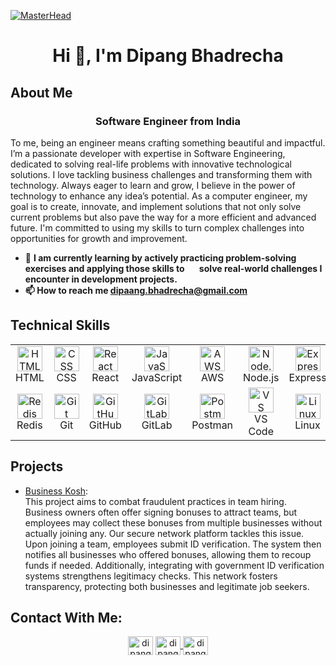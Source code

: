 
[![MasterHead](https://user-images.githubusercontent.com/10498744/210012254-234538ff-d198-48aa-8964-37e6fd45d227.gif)]()
<h1 align="center">Hi 👋, I'm Dipang Bhadrecha</h1>

## About Me

<h3 align="center">Software Engineer from India</h3> 

To me, being an engineer means crafting something beautiful and impactful. I’m a passionate developer with expertise in Software Engineering, dedicated to solving real-life problems with innovative technological solutions. I love tackling business challenges and transforming them with technology. Always eager to learn and grow, I believe in the power of technology to enhance any idea’s potential. As a computer engineer, my goal is to create, innovate, and implement solutions that not only solve current problems but also pave the way for a more efficient and advanced future. I'm committed to using my skills to turn complex challenges into opportunities for growth and improvement.

- 🌱 <b>I am currently learning by actively practicing problem-solving exercises and applying those skills to 
         &nbsp;&nbsp;&nbsp;&nbsp;&nbsp;&nbsp;solve real-world challenges I encounter in development projects.
- 📫 How to reach me dipaang.bhadrecha@gmail.com </b>

## Technical Skills

<table align="center">
  <tr>
    <td align="center">
      <img src="https://skillicons.dev/icons?i=html" alt="HTML" width="40" height="40"/><br/>HTML
    </td>
    <td align="center">
      <img src="https://skillicons.dev/icons?i=css" alt="CSS" width="40" height="40"/><br/>CSS
    </td>
    <td align="center">
      <img src="https://skillicons.dev/icons?i=react" alt="React" width="40" height="40"/><br/>React
    </td>
    <td align="center">
      <img src="https://skillicons.dev/icons?i=js" alt="JavaScript" width="40" height="40"/><br/>JavaScript
    </td>
    <td align="center">
      <img src="https://skillicons.dev/icons?i=aws" alt="AWS" width="40" height="40"/><br/>AWS
    </td>
    <td align="center">
      <img src="https://skillicons.dev/icons?i=nodejs" alt="Node.js" width="40" height="40"/><br/>Node.js
    </td>
    <td align="center">
      <img src="https://skillicons.dev/icons?i=express" alt="Express" width="40" height="40"/><br/>Express
    </td>
    <td align="center">
      <img src="https://skillicons.dev/icons?i=nestjs" alt="NestJS" width="40" height="40"/><br/>NestJS
    </td>
    <td align="center">
      <img src="https://skillicons.dev/icons?i=mongodb" alt="MongoDB" width="40" height="40"/><br/>MongoDB
    </td>
    <td align="center">
      <img src="https://skillicons.dev/icons?i=mysql" alt="MySQL" width="40" height="40"/><br/>MySQL
    </td>
  </tr>
  <tr>
    <td align="center">
      <img src="https://skillicons.dev/icons?i=redis" alt="Redis" width="40" height="40"/><br/>Redis
    </td>
    <td align="center">
      <img src="https://skillicons.dev/icons?i=git" alt="Git" width="40" height="40"/><br/>Git
    </td>
    <td align="center">
      <img src="https://skillicons.dev/icons?i=github" alt="GitHub" width="40" height="40"/><br/>GitHub
    </td>
    <td align="center">
      <img src="https://skillicons.dev/icons?i=gitlab" alt="GitLab" width="40" height="40"/><br/>GitLab
    </td>
    <td align="center">
      <img src="https://skillicons.dev/icons?i=postman" alt="Postman" width="40" height="40"/><br/>Postman
    </td>
    <td align="center">
      <img src="https://skillicons.dev/icons?i=vscode" alt="VS Code" width="40" height="40"/><br/>VS Code
    </td>
    <td align="center">
      <img src="https://skillicons.dev/icons?i=linux" alt="Linux" width="40" height="40"/><br/>Linux
    </td>
  </tr>
</table>


## Projects

- [Business Kosh](https://businesskosh.in/): </br>
  This project aims to combat fraudulent practices in team hiring. Business owners often offer signing bonuses to attract teams, but employees may collect these bonuses from multiple businesses without actually joining any. Our secure network platform tackles this issue. Upon joining a team, employees submit ID verification. The system then notifies all businesses who offered bonuses, allowing them to recoup funds if needed. Additionally, integrating with government ID verification systems strengthens legitimacy checks. This network fosters transparency, protecting both businesses and legitimate job seekers.
  
## Contact With Me:

<p align="center">
  <a href="https://www.linkedin.com/in/dipang/" target="blank"><img align="center" src="https://raw.githubusercontent.com/rahuldkjain/github-profile-readme-generator/master/src/images/icons/Social/linked-in-alt.svg" alt="dipang_linkedin" height="30" width="40" /></a>
  <a href="https://leetcode.com/u/user4485LYf/"><img align="center" src="https://raw.githubusercontent.com/rahuldkjain/github-profile-readme-generator/master/src/images/icons/Social/leet-code.svg" alt="dipang_leetcode" height="30" width="40" />
  </a>
<a href="https://auth.geeksforgeeks.org/" target="blank"><img align="center" src="https://raw.githubusercontent.com/rahuldkjain/github-profile-readme-generator/master/src/images/icons/Social/geeks-for-geeks.svg" alt="dipang_gfg" height="30" width="40" />
 </a>
</p>

